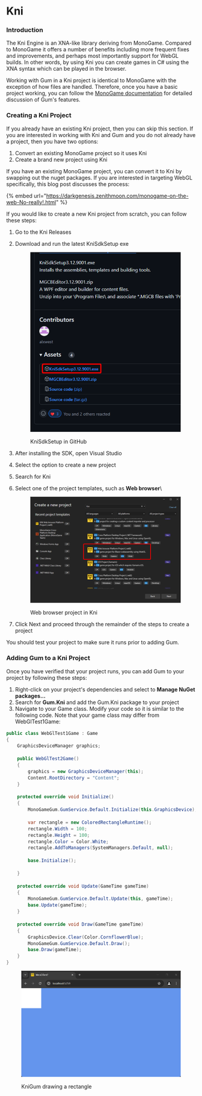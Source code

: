 # Kni

### Introduction

The Kni Engine is an XNA-like library deriving from MonoGame. Compared to MonoGame it offers a number of benefits including more frequent fixes and improvements, and perhaps most importantly support for WebGL builds. In other words, by using Kni you can create games in C# using the XNA syntax which can be played in the browser.

Working with Gum in a Kni project is identical to MonoGame with the exception of how files are handled. Therefore, once you have a basic project working, you can follow the [MonoGame documentation](monogame/) for detailed discussion of Gum's features.

### Creating a Kni Project

If you already have an existing Kni project, then you can skip this section. If you are interested in working with Kni and Gum and you do not already have a project, then you have two options:

1. Convert an existing MonoGame project so it uses Kni
2. Create a brand new project using Kni

If you have an existing MonoGame project, you can convert it to Kni by swapping out the nuget packages. If you are interested in targeting WebGL specifically, this blog post discusses the process:

{% embed url="https://darkgenesis.zenithmoon.com/monogame-on-the-web-No-really!.html" %}

If you would like to create a new Kni project from scratch, you can follow these steps:

1. Go to the Kni Releases
2.  Download and run the latest KniSdkSetup exe\
    &#x20;

    <figure><img src="../.gitbook/assets/image (1) (1) (1) (1) (1) (1) (1) (1) (1) (1) (1) (1) (1) (1) (1) (1) (1) (1) (1) (1) (1) (1) (1) (1) (1).png" alt=""><figcaption><p>KniSdkSetup in GitHub</p></figcaption></figure>
3. After installing the SDK, open Visual Studio
4. Select the option to create a new project
5. Search for Kni
6.  Select one of the project templates, such as **Web browser**\


    <figure><img src="../.gitbook/assets/image (1) (1) (1) (1) (1) (1) (1) (1) (1) (1) (1) (1) (1) (1) (1) (1) (1) (1) (1) (1) (1) (1) (1) (1) (1) (1).png" alt=""><figcaption><p>Web browser project in Kni</p></figcaption></figure>
7. Click Next and proceed through the remainder of the steps to create a project

You should test your project to make sure it runs prior to adding Gum.

### Adding Gum to a Kni Project

Once you have verified that your project runs, you can add Gum to your project by following these steps:

1. Right-click on your project's dependencies and select to **Manage NuGet packages...**
2. Search for **Gum.Kni** and add the Gum.Kni package to your project
3. Navigate to your Game class. Modify your code so it is similar to the following code. Note that your game class may differ from WebGlTest1Game:

```csharp
public class WebGlTest1Game : Game
{
    GraphicsDeviceManager graphics;

    public WebGlTest2Game()
    {
        graphics = new GraphicsDeviceManager(this);
        Content.RootDirectory = "Content";
    }

    protected override void Initialize()
    {
        MonoGameGum.GumService.Default.Initialize(this.GraphicsDevice);

        var rectangle = new ColoredRectangleRuntime();
        rectangle.Width = 100;
        rectangle.Height = 100;
        rectangle.Color = Color.White;
        rectangle.AddToManagers(SystemManagers.Default, null);

        base.Initialize();

    }

    protected override void Update(GameTime gameTime)
    {
        MonoGameGum.GumService.Default.Update(this, gameTime);
        base.Update(gameTime);
    }

    protected override void Draw(GameTime gameTime)
    {
        GraphicsDevice.Clear(Color.CornflowerBlue);
        MonoGameGum.GumService.Default.Draw();
        base.Draw(gameTime);
    }
}

```

<figure><img src="../.gitbook/assets/image (2) (1) (1) (1) (1) (1) (1) (1) (1) (1) (1) (1) (1) (1) (1) (1).png" alt=""><figcaption><p>KniGum drawing a rectangle</p></figcaption></figure>
